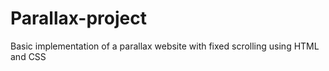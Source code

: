 # Parallax-project
 Basic implementation of a parallax website with fixed scrolling using HTML and CSS
